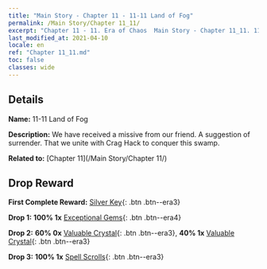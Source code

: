 ```yaml
---
title: "Main Story - Chapter 11 - 11-11 Land of Fog"
permalink: /Main Story/Chapter 11_11/
excerpt: "Chapter 11 - 11. Era of Chaos  Main Story - Chapter 11_11. 11-11 Land of Fog"
last_modified_at: 2021-04-10
locale: en
ref: "Chapter 11_11.md"
toc: false
classes: wide
---
```


## Details

 **Name:** 11-11 Land of Fog

 **Description:** We have received a missive from our friend. A suggestion of surrender. That we unite with Crag Hack to conquer this swamp.

 **Related to:** [Chapter 11](/Main Story/Chapter 11/)

## Drop Reward

 **First Complete Reward:** [Silver Key](/Items/con_693/){: .btn .btn--era3}

 **Drop 1:** **100% 1x** [Exceptional Gems](/Items/mat_37/){: .btn .btn--era4}

 **Drop 2:** **60% 0x** [Valuable Crystal](/Items/mat_31/){: .btn .btn--era3}, **40% 1x** [Valuable Crystal](/Items/mat_31/){: .btn .btn--era3}

 **Drop 3:** **100% 1x** [Spell Scrolls](/Items/con_694/){: .btn .btn--era3}

